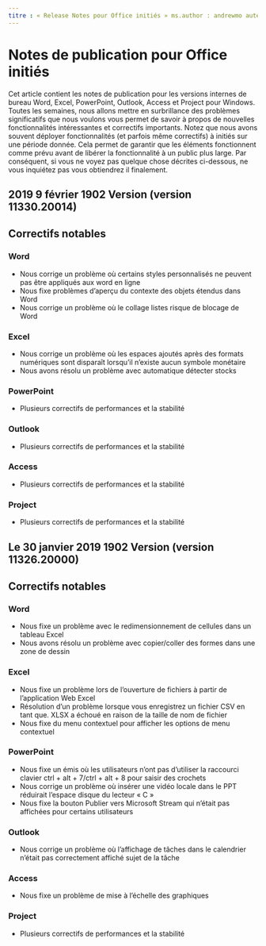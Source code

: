 ```yaml
---
titre : « Release Notes pour Office initiés » ms.author : andrewmo auteur : mikho manager : andrewmo ms.date : ms.audience 2/11/2019 : Win32 Fast ms.topic : référence ms.service : o365 proplus localization_priority : ms.collection critique : RelNotes_ProPlus Description : « initiés fournit Fast public avec la dernière liste des nouvelles fonctionnalités clés, les correctifs ou les problèmes connus
---
```


# <a name="release-notes-for-office-insiders"></a>Notes de publication pour Office initiés

Cet article contient les notes de publication pour les versions internes de bureau Word, Excel, PowerPoint, Outlook, Access et Project pour Windows. Toutes les semaines, nous allons mettre en surbrillance des problèmes significatifs que nous voulons vous permet de savoir à propos de nouvelles fonctionnalités intéressantes et correctifs importants. Notez que nous avons souvent déployer fonctionnalités (et parfois même correctifs) à initiés sur une période donnée. Cela permet de garantir que les éléments fonctionnent comme prévu avant de libérer la fonctionnalité à un public plus large. Par conséquent, si vous ne voyez pas quelque chose décrites ci-dessous, ne vous inquiétez pas vous obtiendrez il finalement.  

## <a name="february-9-2019-version-1902-build-1133020014"></a>2019 9 février 1902 Version (version 11330.20014)


## <a name="notable-fixes"></a>Correctifs notables

### <a name="word"></a>Word 
- Nous corrige un problème où certains styles personnalisés ne peuvent pas être appliqués aux word en ligne
- Nous fixe problèmes d’aperçu du contexte des objets étendus dans Word
- Nous corrige un problème où le collage listes risque de blocage de Word

### <a name="excel"></a>Excel
- Nous corrige un problème où les espaces ajoutés après des formats numériques sont disparaît lorsqu’il n’existe aucun symbole monétaire
- Nous avons résolu un problème avec automatique détecter stocks

### <a name="powerpoint"></a>PowerPoint
- Plusieurs correctifs de performances et la stabilité

### <a name="outlook"></a>Outlook
- Plusieurs correctifs de performances et la stabilité

### <a name="access"></a>Access
- Plusieurs correctifs de performances et la stabilité

### <a name="project"></a>Project
- Plusieurs correctifs de performances et la stabilité




## <a name="january-30-2019-version-1902-build-1132620000"></a>Le 30 janvier 2019 1902 Version (version 11326.20000)


## <a name="notable-fixes"></a>Correctifs notables

### <a name="word"></a>Word 
- Nous fixe un problème avec le redimensionnement de cellules dans un tableau Excel
- Nous avons résolu un problème avec copier/coller des formes dans une zone de dessin

### <a name="excel"></a>Excel
- Nous fixe un problème lors de l’ouverture de fichiers à partir de l’application Web Excel
- Résolution d’un problème lorsque vous enregistrez un fichier CSV en tant que. XLSX a échoué en raison de la taille de nom de fichier
- Nous fixe du menu contextuel pour afficher les options de menu contextuel

### <a name="powerpoint"></a>PowerPoint
- Nous fixe un émis où les utilisateurs n’ont pas d’utiliser la raccourci clavier ctrl + alt + 7/ctrl + alt + 8 pour saisir des crochets
- Nous corrige un problème où insérer une vidéo locale dans le PPT réduirait l’espace disque du lecteur « C »
- Nous fixe la bouton Publier vers Microsoft Stream qui n’était pas affichées pour certains utilisateurs

### <a name="outlook"></a>Outlook
- Nous corrige un problème où l’affichage de tâches dans le calendrier n’était pas correctement affiché sujet de la tâche

### <a name="access"></a>Access
- Nous fixe un problème de mise à l’échelle des graphiques

### <a name="project"></a>Project
- Plusieurs correctifs de performances et la stabilité
